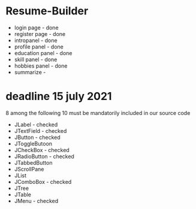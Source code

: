 # Resume-Builder

* login page - done
* register page - done
* intropanel - done
* profile panel - done
* education panel - done
* skill panel - done
* hobbies panel - done
* summarize - 

# deadline 15 july 2021

8 among the following 10 must be mandatorily included in our source code
* JLabel - checked
* JTextField - checked
* JButton - checked
* JToggleButoon
* JCheckBox - checked
* JRadioButton - checked
* JTabbedButton
* JScrollPane
* JList
* JComboBox - checked
* JTree
* JTable
* JMenu - checked